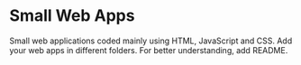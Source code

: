 # Small Web Apps
Small web applications coded mainly using HTML, JavaScript and CSS.
Add your web apps in different folders. For better understanding, add README.

